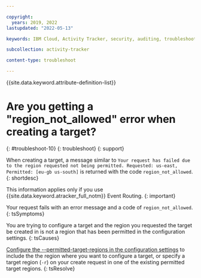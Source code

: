 ```yaml
---

copyright:
  years: 2019, 2022
lastupdated: "2022-05-13"

keywords: IBM Cloud, Activity Tracker, security, auditing, troubleshooting

subcollection: activity-tracker

content-type: troubleshoot

---
```


{{site.data.keyword.attribute-definition-list}}

# Are you getting a "region_not_allowed" error when creating a target?
{: #troubleshoot-10}
{: troubleshoot}
{: support}

When creating a target, a message similar to `Your request has failed due to the region requested not being permitted. Requested: us-east, Permitted: [eu-gb us-south]` is returned with the code `region_not_allowed`.
{: shortdesc}


This information applies only if you use {{site.data.keyword.atracker_full_notm}} Event Routing.
{: important}


Your request fails with an error message and a code of `region_not_allowed`.
{: tsSymptoms}

You are trying to configure a target and the region you requested the target be created in is not a region that has been permitted in the configuration settings.
{: tsCauses}

[Configure the --permitted-target-regions in the configuration settings](/docs/activity-tracker?topic=activity-tracker-settings&interface=cli) to include the the region where you want to configure a target, or specify a target region (`-r`) on your create request in one of the existing permitted target regions.
{: tsResolve}


